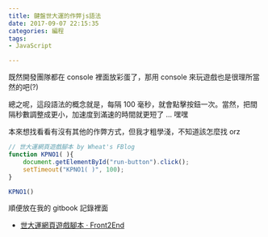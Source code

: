 ```yaml
---
title: 鍵盤世大運的作弊js語法
date: 2017-09-07 22:15:35
categories: 編程
tags:
- JavaScript

---
```


既然開發團隊都在 console 裡面放彩蛋了，那用 console 來玩遊戲也是很理所當然的吧(?)

總之呢，這段語法的概念就是，每隔 100 毫秒，就會點擊按鈕一次。當然，把間隔秒數調整成更小，加速度到滿速的時間就更短了 ... 嘿嘿

本來想找看看有沒有其他的作弊方式，但我才粗學淺，不知道該怎麼找 orz

```js
// 世大運網頁遊戲腳本 by Wheat's FBlog
function KPNO1( ){　
    document.getElementById("run-button").click();
    setTimeout("KPNO1( )", 100);
}

KPNO1()
```

順便放在我的 gitbook 記錄裡面

* [世大運網頁遊戲腳本 · Front2End](https://ayugioh2003.gitbooks.io/front2end/content/shi-da-yun-wang-ye-you-xi-wai-gua.html)